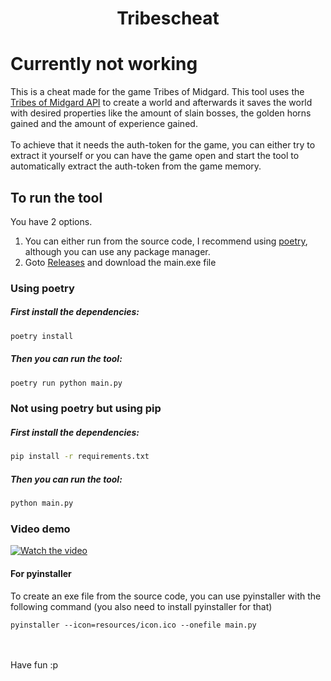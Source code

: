 <h1 align="center">Tribescheat</h1>

# Currently not working
This is a cheat made for the game Tribes of Midgard. This tool uses the [Tribes of Midgard API](https://api.tribesofmidgard.com/) to create a world and afterwards it saves the world with desired properties like the amount of slain bosses, the golden horns gained and the amount of experience gained.
<br><br>
To achieve that it needs the auth-token for the game, you can either try to extract it yourself or you can have the game open and start the tool to automatically extract the auth-token from the game memory.
## To run the tool
You have 2 options.
1. You can either run from the source code, I recommend using [poetry](https://python-poetry.org/), although you can use any package manager.
2. Goto [Releases](https://github.com/sokripon/TribesCheat/releases) and download the main.exe file
### Using poetry
##### First install the dependencies:
```bash
poetry install
```

##### Then you can run the tool:
```bash
poetry run python main.py
```

### Not using poetry but using pip
##### First install the dependencies:
```bash
pip install -r requirements.txt
```

##### Then you can run the tool:
```bash
python main.py
```

### Video demo
[![Watch the video](https://user-images.githubusercontent.com/79755465/193370189-275f4938-5953-4fcc-afb4-70338ebb15ae.png)](https://www.youtube.com/watch?v=57BhOAT6_6w)

#### For pyinstaller
To create an exe file from the source code, you can use pyinstaller with the following command (you also need to install pyinstaller for that)
```
pyinstaller --icon=resources/icon.ico --onefile main.py
```

<br><br>
Have fun :p
